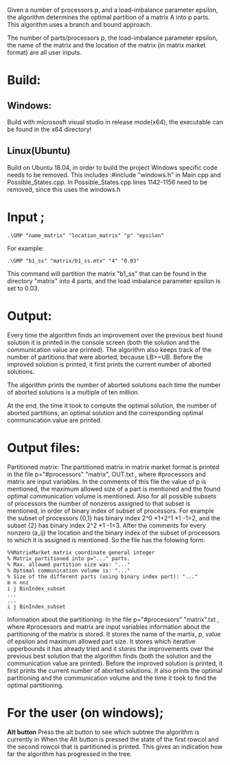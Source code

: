 Given a number of processors p, and a load-imbalance parameter epsilon, the algorithm determines
the optimal partition of a matrix A into p parts. This algorithm uses a branch and bound approach.

The number of parts/processors p, the load-imbalance parameter epsilon,
the name of the matrix and the location of the matrix (in matrix market format) are all user inputs.

# Build:

## Windows:
Build with micrososft visual studio in release mode(x64), the executable can be found in the x64 directory!

## Linux(Ubuntu)
Build on Ubuntu 18.04, in order to build the project Windows specific code needs to be removed. 
This includes :#include "windows.h" in Main.cpp and Possible_States.cpp. 
In Possible_States.cpp lines 1142-1156 need to be removed, since this uses the windows.h
   


# Input ;

```
.\GMP "name_matrix" "location_matrix" "p" "epsilon"
```

For example:
```
.\GMP "b1_ss" "matrix/b1_ss.mtx" "4" "0.03"
```
This command will partition the matrix "b1_ss" that can be found in the directory "matrix" into 4 parts, 
and the load imbalance parameter epsilon is set to 0.03.

# Output:

Every time the algorithm finds an improvement over the previous best found solution 
it is printed in the console screen (both the solution and the communication value are printed).
The algorithm also keeps track of the number of partitions that were aborted, because LB>=UB.
Before the improved solution is printed, it first prints the current number of aborted solutions.

The algorithm prints the number of aborted solutions 
each time the number of aborted solutions is a multiple of ten million.

At the end, the time it took to compute the optimal solution, the number of aborted partitions,
an optimal solution and the corresponding optimal communication value are printed.


# Output files:

Partitioned matrix:
The partitioned matrix in matrix market format is printed in the file p="#processors" "matrix", OUT.txt , where #processors and matrix are input variables.
In the comments of this file the value of p is mentioned, the maximum allowed size of a part is mentioned and the found optimal communication volume is mentioned.
Also for all possible subsets of processors the number of nonzeros assigned to that subset is mentioned, in order of binary index of subset of processors.
For example the subset of processors {0,1} has binary index 2^0 *1+2^1 *1 -1=2, and the subset {2} has binary index 2^2 *1 -1=3.
After the comments for every nonzero (a_ij) the location and  the binary index of the subset of processors to which it is assigned is mentioned.
So the file has the folowing form:

```
%%MatrixMarket matrix coordinate general integer
% Matrix partitioned into p="..." parts.
% Max. allowed partition size was: "..." 
% Optimal communication volume is: "..."
% Size of the different parts (using binary index part): "..."
m n nnz
i j BinIndex_subset
...
...
i j BinIndex_subset
```

Information about the partitioning:
In the file  p="#processors" "matrix".txt , where #processors and matrix are input variables information about the partitioning of the matrix is stored.
It stores the name of the martix, p, value of epsilon and maximum allowed part size. It stores which iterative upperbounds it has already tried and
it stores the improvements over the previous best solution that the algorithm finds (both the solution and the communication value are printed).
Before the improved solution is printed, it first prints the current number of aborted solutions.
It also prints the optimal partitioning and the communication volume and the time it took to find the optimal partitioning.


# For the user (on windows);

**Alt button**
	    Press the alt button to see which subtree the algorithm is currently in
	    When the Alt button is pressed the state of the first rowcol and the second rowcol that is
 	    partitioned is printed. This gives an indication how far the algorithm has progressed in the tree.


